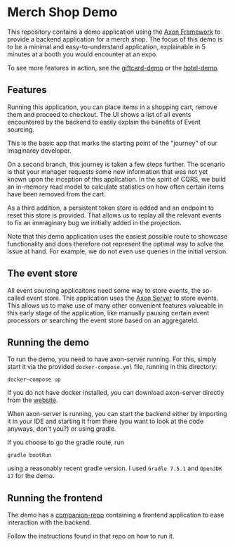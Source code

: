 # Merch Shop Demo

This repository contains a demo application using the [Axon Framework](https://github.com/AxonFramework/AxonFramework) to provide a backend application for a merch shop.
The focus of this demo is to be a minimal and easy-to-understand application, explainable in 5 minutes at a booth you would encounter at an expo.

To see more features in action, see the [giftcard-demo](https://github.com/AxonIQ/giftcard-demo) or the [hotel-demo](https://github.com/AxonIQ/hotel-demo).

## Features
Running this application, you can place items in a shopping cart, remove them and proceed to checkout. The UI shows a list of all events encountered by the backend to easily explain the benefits of Event sourcing.

This is the basic app that marks the starting point of the "journey" of our imaginarey developer.

On a second branch, this journey is taken a few steps further. The scenario is that your manager requests some new information that was not yet known upon the inception of this application. In the spirit of CQRS, we build an in-memory read model to calculate statistics on how often certain items have been removed from the cart.

As a third addition, a persistent token store is added and an endpoint to reset this store is provided. That allows us to replay all the relevant events to fix an immaginary bug we initially added in the projection.

Note that this demo application uses the easiest possible route to showcase functionality and does therefore not represent the optimal way to solve the issue at hand. For example, we do not even use queries in the initial version.

## The event store
All event sourcing applicaitons need some way to store events, the so-called event store. This application uses the [Axon Server](https://developer.axoniq.io/axon-server/overview) to store events. This allows us to make use of many other convenient features valueable in this early stage of the application, like manually pausing certain event processors or searching the event store based on an aggregateId.

## Running the demo

To run the demo, you need to have axon-server running. For this, simply start it via the provided `docker-compose.yml` file, running in this directory:

```
docker-compose up
```

If you do not have docker installed, you can download axon-server directly from the [website](https://developer.axoniq.io/download).

When axon-server is running, you can start the backend either by importing it in your IDE and starting it from there (you want to look at the code anyways, don't you?) or using gradle.

If you choose to go the gradle route, run 
```
gradle bootRun
```
using a reasonably recent gradle version. I used `Gradle 7.5.1` and `OpenJDK 17` for the demo.


## Running the frontend
The demo has a [companion-repo](https://github.com/trimoq/cart-demo-ui) containing a frontend application to ease interaction with the backend.

Follow the instructions found in that repo on how to run it.
